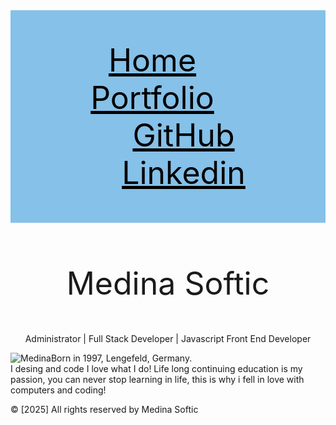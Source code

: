 <html>
<head>
</head>
<body>
    <div style="text-align: center; background-color:#85c1e9; padding: 50px;">
        <a style="color:black; padding-right: 50px; font-size: 50px;" href="">Home</a>
        <a style="color:black; padding-right: 50px; font-size: 50px;" href="">Portfolio</a>
        <a style="color:black; padding-left: 50px; font-size: 50px;" href="https://github.com/MedinaSoftic?tab=repositories">GitHub</a>
        <a style="color:black; padding-left: 50px; font-size: 50px;" href="https://www.linkedin.com/in/medina-softic-363015200/">Linkedin</a>
    </div>
        <div class="Info">
        <br>
        <p class="p1" style="text-align:center; font-size: 50px">Medina Softic</p>
        <p class="discription" style="text-align:center;">Administrator | Full Stack Developer | Javascript Front End Developer</P>
        <img class="selfImg" src="https://media.licdn.com/dms/image/v2/D5603AQErRmbjQjjW2w/profile-displayphoto-shrink_800_800/B56ZdgqwZBGQAc-/0/1749673510843?e=1756944000&v=beta&t=PhOMa0_sWBsBICkZG6UIqQzBKORIBvg6fNmgVNhL7LY" alt="Medina" style="float:left;width=250px;height=200px"/>
        <p class="p1">Born in 1997, Lengefeld, Germany.<br> 
        I desing and code I love what I do! Life long continuing education is my passion, you can never stop learning in life, this is why i fell in love with computers and coding!</p>
        </div>
</body>
    <div class="Footer">
    <footer>© [2025] All rights reserved by Medina Softic </footer>
    </div>
</html>
